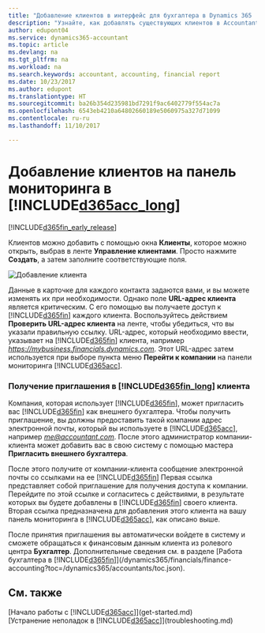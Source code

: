 ```yaml
---
title: "Добавление клиентов в интерфейс для бухгалтера в Dynamics 365 | Microsoft Docs"
description: "Узнайте, как добавлять существующих клиентов в Accountant Hub для Dynamics 365."
author: edupont04
ms.service: dynamics365-accountant
ms.topic: article
ms.devlang: na
ms.tgt_pltfrm: na
ms.workload: na
ms.search.keywords: accountant, accounting, financial report
ms.date: 10/23/2017
ms.author: edupont
ms.translationtype: HT
ms.sourcegitcommit: ba26b354d235981bd7291f9ac6402779f554ac7a
ms.openlocfilehash: 6543eb4210a64802660189e5060975a327d71099
ms.contentlocale: ru-ru
ms.lasthandoff: 11/10/2017

---
```

# <a name="add-clients-to-your-dashboard-in-included365acclongincludesd365acclongmdmd"></a>Добавление клиентов на панель мониторинга в [!INCLUDE[d365acc_long](includes/d365acc_long_md.md)]
[!INCLUDE[d365fin_early_release](includes/d365fin_early_release.md.md)]

Клиентов можно добавить с помощью окна **Клиенты**, которое можно открыть, выбрав в ленте **Управление клиентами**. Просто нажмите **Создать**, а затем заполните соответствующие поля.  

![Добавление клиента](./media/accountant-add-client/manage-client.png)

Данные в карточке для каждого контакта задаются вами, и вы можете изменять их при необходимости. Однако поле **URL-адрес клиента** является критическим. С его помощью вы получаете доступ к [!INCLUDE[d365fin](includes/d365fin_md.md)] каждого клиента. Воспользуйтесь действием **Проверить URL-адрес клиента** на ленте, чтобы убедиться, что вы указали правильную ссылку. URL-адрес, который необходимо ввести, указывает на [!INCLUDE[d365fin](includes/d365fin_md.md)] клиента, например *https://mybusiness.financials.dynamics.com*. Этот URL-адрес затем используется при выборе пункта меню **Перейти к компании** на панели мониторинга [!INCLUDE[d365acc](includes/d365acc_md.md)].  

### <a name="get-invited-to-a-clients-included365finlongincludesd365finlongmdmd"></a>Получение приглашения в [!INCLUDE[d365fin_long](includes/d365fin_long_md.md)] клиента
Компания, которая использует [!INCLUDE[d365fin](includes/d365fin_md.md)], может пригласить вас [!INCLUDE[d365fin](includes/d365fin_md.md)] как внешнего бухгалтера. Чтобы получить приглашение, вы должны предоставить такой компании адрес электронной почты, который вы используете в [!INCLUDE[d365acc](includes/d365acc_md.md)], например *me@accountant.com*. После этого администратор компании-клиента может добавить вас в свою систему с помощью мастера **Пригласить внешнего бухгалтера**.  

После этого получите от компании-клиента сообщение электронной почты со ссылками на ее [!INCLUDE[d365fin](includes/d365fin_md.md)] Первая ссылка представляет собой приглашение для получения доступа к компании. Перейдите по этой ссылке и согласитесь с действиями, в результате которых вы будете добавлены в [!INCLUDE[d365fin](includes/d365fin_md.md)] своего клиента. Вторая ссылка предназначена для добавления этого клиента на вашу панель мониторинга в [!INCLUDE[d365acc](includes/d365acc_md.md)], как описано выше.  

После принятия приглашения вы автоматически войдете в систему и сможете обращаться к финансовым данным клиента из ролевого центра **Бухгалтер**. Дополнительные сведения см. в разделе [Работа бухгалтера в [!INCLUDE[d365fin](includes/d365fin_md.md)]](/dynamics365/financials/finance-accounting?toc=/dynamics365/accountants/toc.json).  

## <a name="see-also"></a>См. также
[Начало работы с [!INCLUDE[d365acc](includes/d365acc_md.md)]](get-started.md)  
[Устранение неполадок в [!INCLUDE[d365acc](includes/d365acc_md.md)]](troubleshooting.md)  

